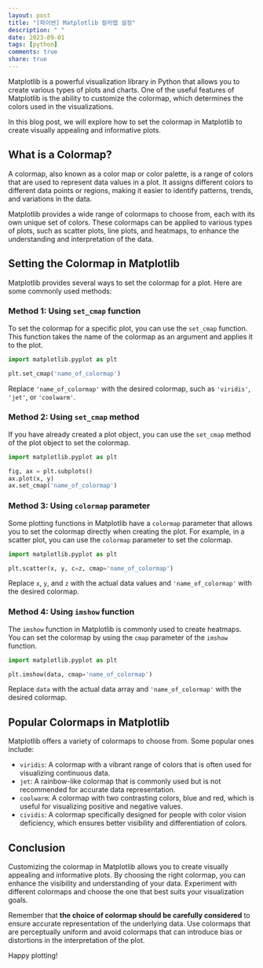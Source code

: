 ```yaml
---
layout: post
title: "[파이썬] Matplotlib 컬러맵 설정"
description: " "
date: 2023-09-01
tags: [python]
comments: true
share: true
---
```


Matplotlib is a powerful visualization library in Python that allows you to create various types of plots and charts. One of the useful features of Matplotlib is the ability to customize the colormap, which determines the colors used in the visualizations.

In this blog post, we will explore how to set the colormap in Matplotlib to create visually appealing and informative plots.

## What is a Colormap?

A colormap, also known as a color map or color palette, is a range of colors that are used to represent data values in a plot. It assigns different colors to different data points or regions, making it easier to identify patterns, trends, and variations in the data.

Matplotlib provides a wide range of colormaps to choose from, each with its own unique set of colors. These colormaps can be applied to various types of plots, such as scatter plots, line plots, and heatmaps, to enhance the understanding and interpretation of the data.

## Setting the Colormap in Matplotlib

Matplotlib provides several ways to set the colormap for a plot. Here are some commonly used methods:

### Method 1: Using `set_cmap` function

To set the colormap for a specific plot, you can use the `set_cmap` function. This function takes the name of the colormap as an argument and applies it to the plot.

```python
import matplotlib.pyplot as plt

plt.set_cmap('name_of_colormap')
```

Replace `'name_of_colormap'` with the desired colormap, such as `'viridis'`, `'jet'`, or `'coolwarm'`.

### Method 2: Using `set_cmap` method

If you have already created a plot object, you can use the `set_cmap` method of the plot object to set the colormap.

```python
import matplotlib.pyplot as plt

fig, ax = plt.subplots()
ax.plot(x, y)
ax.set_cmap('name_of_colormap')
```

### Method 3: Using `colormap` parameter

Some plotting functions in Matplotlib have a `colormap` parameter that allows you to set the colormap directly when creating the plot. For example, in a scatter plot, you can use the `colormap` parameter to set the colormap.

```python
import matplotlib.pyplot as plt

plt.scatter(x, y, c=z, cmap='name_of_colormap')
```

Replace `x`, `y`, and `z` with the actual data values and `'name_of_colormap'` with the desired colormap.

### Method 4: Using `imshow` function

The `imshow` function in Matplotlib is commonly used to create heatmaps. You can set the colormap by using the `cmap` parameter of the `imshow` function.

```python
import matplotlib.pyplot as plt

plt.imshow(data, cmap='name_of_colormap')
```

Replace `data` with the actual data array and `'name_of_colormap'` with the desired colormap.

## Popular Colormaps in Matplotlib

Matplotlib offers a variety of colormaps to choose from. Some popular ones include:

- `viridis`: A colormap with a vibrant range of colors that is often used for visualizing continuous data.
- `jet`: A rainbow-like colormap that is commonly used but is not recommended for accurate data representation.
- `coolwarm`: A colormap with two contrasting colors, blue and red, which is useful for visualizing positive and negative values.
- `cividis`: A colormap specifically designed for people with color vision deficiency, which ensures better visibility and differentiation of colors.

## Conclusion

Customizing the colormap in Matplotlib allows you to create visually appealing and informative plots. By choosing the right colormap, you can enhance the visibility and understanding of your data. Experiment with different colormaps and choose the one that best suits your visualization goals.

Remember that **the choice of colormap should be carefully considered** to ensure accurate representation of the underlying data. Use colormaps that are perceptually uniform and avoid colormaps that can introduce bias or distortions in the interpretation of the plot.

Happy plotting!